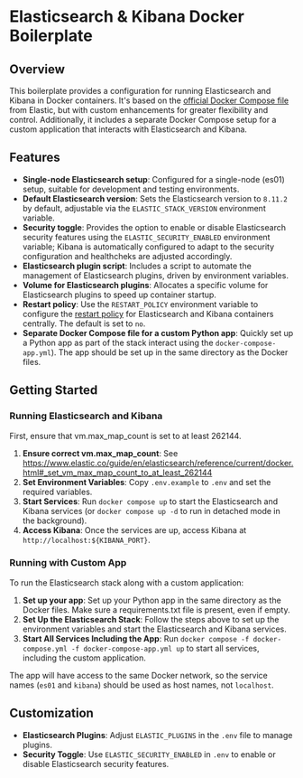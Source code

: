 # Elasticsearch & Kibana Docker Boilerplate

## Overview

This boilerplate provides a configuration for running Elasticsearch and Kibana in Docker containers. It's based on the [official Docker Compose file](https://github.com/elastic/elasticsearch/blob/8.11/docs/reference/setup/install/docker/docker-compose.yml) from Elastic, but with custom enhancements for greater flexibility and control. Additionally, it includes a separate Docker Compose setup for a custom application that interacts with Elasticsearch and Kibana.

## Features

- **Single-node Elasticsearch setup**: Configured for a single-node (es01) setup, suitable for development and testing environments.
- **Default Elasticsearch version**: Sets the Elasticsearch version to `8.11.2` by default, adjustable via the `ELASTIC_STACK_VERSION` environment variable.
- **Security toggle**: Provides the option to enable or disable Elasticsearch security features using the `ELASTIC_SECURITY_ENABLED` environment variable; Kibana is automatically configured to adapt to the security configuration and healthcheks are adjusted accordingly.
- **Elasticsearch plugin script**: Includes a script to automate the management of Elasticsearch plugins, driven by environment variables.
- **Volume for Elasticsearch plugins**: Allocates a specific volume for Elasticsearch plugins to speed up container startup.
- **Restart policy**: Use the `RESTART_POLICY` environment variable to configure the [restart policy](https://docs.docker.com/config/containers/start-containers-automatically/) for Elasticsearch and Kibana containers centrally. The default is set to `no`.
- **Separate Docker Compose file for a custom Python app**: Quickly set up a Python app as part of the stack interact using the `docker-compose-app.yml`). The app should be set up in the same directory as the Docker files.

## Getting Started

### Running Elasticsearch and Kibana

First, ensure that vm.max_map_count is set to at least 262144. 

1. **Ensure correct vm.max_map_count**: See https://www.elastic.co/guide/en/elasticsearch/reference/current/docker.html#_set_vm_max_map_count_to_at_least_262144
2. **Set Environment Variables**: Copy `.env.example` to `.env` and set the required variables.
3. **Start Services**: Run `docker compose up` to start the Elasticsearch and Kibana services (or `docker compose up -d` to run in detached mode in the background).
4. **Access Kibana**: Once the services are up, access Kibana at `http://localhost:${KIBANA_PORT}`.

### Running with Custom App

To run the Elasticsearch stack along with a custom application:

1. **Set up your app**: Set up your Python app in the same directory as the Docker files. Make sure a requirements.txt file is present, even if empty.
2. **Set Up the Elasticsearch Stack**: Follow the steps above to set up the environment variables and start the Elasticsearch and Kibana services.
3. **Start All Services Including the App**: Run `docker compose -f docker-compose.yml -f docker-compose-app.yml up` to start all services, including the custom application.

The app will have access to the same Docker network, so the service names (`es01` and `kibana`) should be used as host names, not `localhost`.

## Customization

- **Elasticsearch Plugins**: Adjust `ELASTIC_PLUGINS` in the `.env` file to manage plugins.
- **Security Toggle**: Use `ELASTIC_SECURITY_ENABLED` in `.env` to enable or disable Elasticsearch security features.
